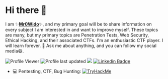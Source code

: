 # Hi there 👋

I am  ✨[**Mr0Wido**](https://mr0wido.github.io/)✨, and my primary goal will be to share information on every subject I am interested in and want to improve myself. These topics are many, but my primary topics are Penetration Tests, Web Security, Ethical Hacking, and their associated CTFs.  I'm an enthusiastic CTF player. I will learn forever. 💬 Ask me about anything, and you can follow my social media😄.

![Profile Viewer](https://komarev.com/ghpvc/?username=Mr0Wido)
![Profile last updated](https://img.shields.io/github/last-commit/Mr0Wido/mr0wido.github.io)
<a href="https://twitter.com/twseptian_" ><img src="https://img.shields.io/twitter/follow/Mr0Wido?style=social" /></a>
[![Linkedin Badge](https://img.shields.io/badge/Mr0Wido-blue?style=social&logo=Linkedin&logoColor=blue&link=https://www.linkedin.com/in/Mr0Wido/)](https://www.linkedin.com/in/Mr0Wido/)

- 💻 Pentesting, CTF, Bug Hunting: 
[![TryHackMe](https://img.shields.io/badge/-TryHackMe-Green?style=flat&logo=tryhackme&logoColor=white)](https://tryhackme.com/p/Widox)



